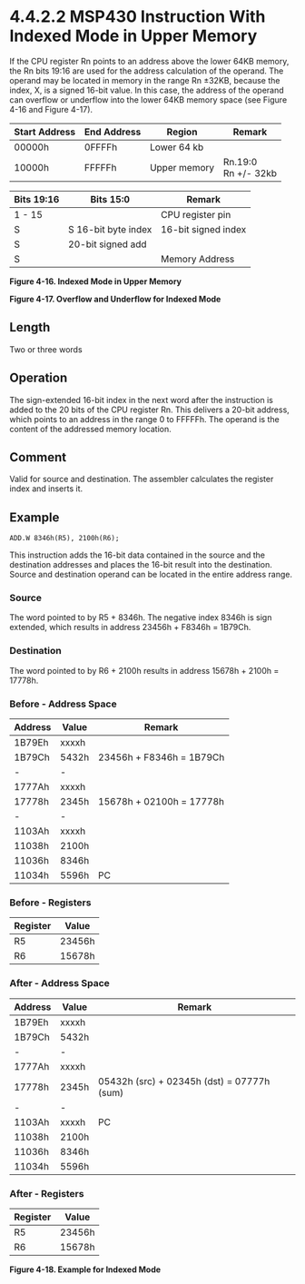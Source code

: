 # 4.4.2.2 MSP430 Instruction With Indexed Mode in Upper Memory

If the CPU register Rn points to an address above the lower 64KB memory, the Rn bits 19:16 are used for the address
calculation of the operand. The operand may be located in memory in the range Rn ±32KB, because the index, X, is a
signed 16-bit value. In this case, the address of the operand can overflow or underflow into the lower 64KB memory
space (see Figure 4-16 and Figure 4-17).

| Start Address | End Address | Region       | Remark                 |
| ------------- | ----------- | ------------ | ---------------------- |
| 00000h        | 0FFFFh      | Lower 64 kb  |                        |
| 10000h        | FFFFFh      | Upper memory | Rn.19:0<br>Rn +/- 32kb |

| Bits 19:16 | Bits 15:0           | Remark              |
| ---------- | ------------------- | ------------------- |
| 1 - 15     |                     | CPU register pin    |
| S          | S 16-bit byte index | 16-bit signed index |
| S          | 20-bit signed add   |                     |
| S          |                     | Memory Address      |

**Figure 4-16. Indexed Mode in Upper Memory**

**Figure 4-17. Overflow and Underflow for Indexed Mode**

## Length

Two or three words

## Operation

The sign-extended 16-bit index in the next word after the instruction is added to the 20 bits of the CPU register Rn.
This delivers a 20-bit address, which points to an address in the range 0 to FFFFFh. The operand is the content of the
addressed memory location.

## Comment

Valid for source and destination. The assembler calculates the register index and inserts it.

## Example

`ADD.W 8346h(R5), 2100h(R6);`

This instruction adds the 16-bit data contained in the source and the destination addresses and places the 16-bit
result into the destination. Source and destination operand can be located in the entire address range.

### Source

The word pointed to by R5 + 8346h. The negative index 8346h is sign extended, which results in address 23456h +
F8346h = 1B79Ch.

### Destination

The word pointed to by R6 + 2100h results in address 15678h + 2100h = 17778h.

### Before - Address Space

| Address | Value | Remark                   |
| ------- | ----- | ------------------------ |
| 1B79Eh  | xxxxh |                          |
| 1B79Ch  | 5432h | 23456h + F8346h = 1B79Ch |
| -       | -     |                          |
| 1777Ah  | xxxxh |                          |
| 17778h  | 2345h | 15678h + 02100h = 17778h |
| -       | -     |                          |
| 1103Ah  | xxxxh |                          |
| 11038h  | 2100h |                          |
| 11036h  | 8346h |                          |
| 11034h  | 5596h | PC                       |

### Before - Registers

| Register | Value  |
| -------- | ------ |
| R5       | 23456h |
| R6       | 15678h |

### After - Address Space

| Address | Value | Remark                                     |
| ------- | ----- | ------------------------------------------ |
| 1B79Eh  | xxxxh |                                            |
| 1B79Ch  | 5432h |                                            |
| -       | -     |                                            |
| 1777Ah  | xxxxh |                                            |
| 17778h  | 2345h | 05432h (src) + 02345h (dst) = 07777h (sum) |
| -       | -     |                                            |
| 1103Ah  | xxxxh | PC                                         |
| 11038h  | 2100h |                                            |
| 11036h  | 8346h |                                            |
| 11034h  | 5596h |                                            |

### After - Registers

| Register | Value  |
| -------- | ------ |
| R5       | 23456h |
| R6       | 15678h |

**Figure 4-18. Example for Indexed Mode**

